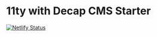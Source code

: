 # 11ty with Decap CMS Starter 
[![Netlify Status](https://api.netlify.com/api/v1/badges/7d429704-cb7d-41c5-8d3e-2ec25445d86f/deploy-status)](https://app.netlify.com/sites/cmstest32195/deploys)